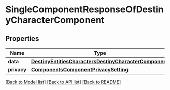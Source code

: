 # SingleComponentResponseOfDestinyCharacterComponent

## Properties
Name | Type | Description | Notes
------------ | ------------- | ------------- | -------------
**data** | [**DestinyEntitiesCharactersDestinyCharacterComponent**](DestinyEntitiesCharactersDestinyCharacterComponent.md) |  | [optional] 
**privacy** | [**ComponentsComponentPrivacySetting**](ComponentsComponentPrivacySetting.md) |  | [optional] 

[[Back to Model list]](../README.md#documentation-for-models) [[Back to API list]](../README.md#documentation-for-api-endpoints) [[Back to README]](../README.md)


